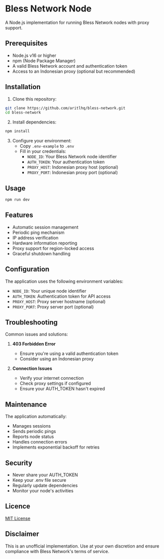 # Bless Network Node

A Node.js implementation for running Bless Network nodes with proxy support.

## Prerequisites

- Node.js v16 or higher
- npm (Node Package Manager)
- A valid Bless Network account and authentication token
- Access to an Indonesian proxy (optional but recommended)

## Installation

1. Clone this repository:
```bash
git clone https://github.com/aritlhq/bless-network.git
cd bless-network
```

2. Install dependencies:
```bash
npm install
```

3. Configure your environment:
   - Copy `.env-example` to `.env`
   - Fill in your credentials:
     - `NODE_ID`: Your Bless Network node identifier
     - `AUTH_TOKEN`: Your authentication token
     - `PROXY_HOST`: Indonesian proxy host (optional)
     - `PROXY_PORT`: Indonesian proxy port (optional)

## Usage

```bash
npm run dev
```


## Features

- Automatic session management
- Periodic ping mechanism
- IP address verification
- Hardware information reporting
- Proxy support for region-locked access
- Graceful shutdown handling

## Configuration

The application uses the following environment variables:
- `NODE_ID`: Your unique node identifier
- `AUTH_TOKEN`: Authentication token for API access
- `PROXY_HOST`: Proxy server hostname (optional)
- `PROXY_PORT`: Proxy server port (optional)

## Troubleshooting

Common issues and solutions:

1. **403 Forbidden Error**
   - Ensure you're using a valid authentication token
   - Consider using an Indonesian proxy

2. **Connection Issues**
   - Verify your internet connection
   - Check proxy settings if configured
   - Ensure your AUTH_TOKEN hasn't expired

## Maintenance

The application automatically:
- Manages sessions
- Sends periodic pings
- Reports node status
- Handles connection errors
- Implements exponential backoff for retries

## Security

- Never share your AUTH_TOKEN
- Keep your .env file secure
- Regularly update dependencies
- Monitor your node's activities

## Licence

[MIT License](./LICENSE)

## Disclaimer

This is an unofficial implementation. Use at your own discretion and ensure compliance with Bless Network's terms of service.
